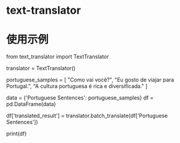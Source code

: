 # text-translator

# 使用示例

from text_translator import TextTranslator

translator = TextTranslator()

portuguese_samples = [
    "Como vai você?",
    "Eu gosto de viajar para Portugal.",
    "A cultura portuguesa é rica e diversificada."
]

data = {'Portuguese Sentences': portuguese_samples}
df = pd.DataFrame(data)

df['translated_result'] = translator.batch_translate(df['Portuguese Sentences'])

print(df)
